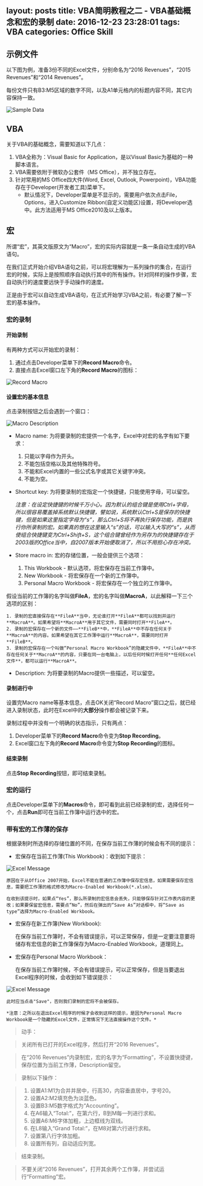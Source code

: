 layout: posts
title: VBA简明教程之二 - VBA基础概念和宏的录制
date: 2016-12-23 23:28:01
tags: VBA
categories: Office Skill
---

## 示例文件
 
以下图为例，准备3份不同的Excel文件，分别命名为“2016 Revenues”，“2015 Revenues”和“2014 Revenues”。
 
每份文件只有B3:M5区域的数字不同，以及A1单元格内的标题内容不同，其它内容保持一致。

<!--more-->

![Sample Data](/images/sample-data.png)
 
## VBA
 
关于VBA的基础概念，需要知道以下几点：
 
1. VBA全称为：Visual Basic for Application，是以Visual Basic为基础的一种脚本语言。
2. VBA需要依附于微软办公套件（MS Office），并不独立存在。
3. 针对常用的MS Office四大件(Word, Excel, Outlook, Powerpoint)，VBA功能存在于Developer(开发者工具)菜单下。
	- 默认情况下，Developer菜单是不显示的，需要用户依次点击File，Options，进入Customize Ribbon(自定义功能区)设置，将Developer选中。此方法适用于MS Office2010及以上版本。
 
## 宏
 
所谓“宏”，其英文版原文为“Macro”，宏的实际内容就是一条一条自动生成的VBA语句。

在我们正式开始介绍VBA语句之前，可以将宏理解为一系列操作的集合，在运行宏的时候，实际上是按照顺序自动执行其中的所有操作。针对同样的操作步骤，宏自动执行的速度要远快于手动操作的速度。

正是由于宏可以自动生成VBA语句，在正式开始学习VBA之前，有必要了解一下宏的基本操作。

### 宏的录制
 
#### 开始录制
 
有两种方式可以开始宏的录制：
 
1. 通过点击Developer菜单下的**Record Macro**命令。
2. 直接点击Excel窗口左下角的**Record Macro**的图标：

![Record Macro](/images/record-macro.png)
 
#### 设置宏的基本信息
 
点击录制按钮之后会遇到一个窗口：
 
![Macro Description](/images/macro-description.png)
 
- Macro name: 为将要录制的宏提供一个名字，Excel中对宏的名字有如下要求：
	1. 只能以字母作为开头。
	2. 不能包括空格以及其他特殊符号。
	3. 不能和Excel内置的一些公式名字或其它关键字冲突。
	4. 不能为空。
               
- Shortcut key: 为将要录制的宏指定一个快捷键，只能使用字母，可以留空。

	*注意：在设定快捷键的时候千万小心。因为默认的组合键是使用Ctrl+字母，所以很容易覆盖掉系统默认快捷键，譬如说，系统默认Ctrl+S是保存的快捷键，但是如果这里指定字母为“s”，那么Ctrl+S将不再执行保存功能，而是执行你所录制的宏。如果真的想在这里输入“s”的话，可以输入大写的“s”，从而使组合快捷键变为Ctrl+Shift+S，这个组合键曾经作为另存为的快捷键存在于2003版的Office当中，自2007版本开始便取消了，所以不用担心存在冲突。*
 
- Store macro in: 宏的存储位置，一般会提供三个选项：
	1. This Workbook - 默认选项，将宏保存在当前工作簿中。
	2. New Workbook - 将宏保存在一个新的工作簿中。
	3. Personal Macro Workbook - 将宏保存在一个独立的工作簿中。

假设当前的工作簿的名字叫做**FileA**，宏的名字叫做**MacroA**，以此解释一下三个选项的区别：

    1. 录制的宏直接保存在**FileA**当中，无论谁打开**FileA**都可以找到并运行**MacroA**。如果希望将**MacroA**用于其它文件，需要同时打开**FileA**。
    2. 录制的宏保存在一个新的文件——**FileB**中，**FileA**中不存在任何关于**MacroA**的内容。如果希望在其它工作薄中运行**MacroA**，需要同时打开**FileB**。
    3. 录制的宏保存在一个叫做“Personal Macro Workbook”的隐藏文件中，**FileA**中不存在任何关于**MacroA**的内容，只要在同一台电脑上，以后任何时候打开任何**任何Excel文件**，都可以运行**MacroA**。

- Description: 为将要录制的Macro提供一些描述，可以留空。

#### 录制进行中
 
设置完Macro name等基本信息，点击OK关闭“Record Macro”窗口之后，就已经进入录制状态，此时在Excel中的**大部分**操作都会被记录下来。
 
录制过程中并没有一个明确的状态指示，只有两点：
 
1. Developer菜单下的**Record Macro**命令变为**Stop Recording**。
2. Excel窗口左下角的**Record Macro**命令变为**Stop Recording**的图标。
 
#### 结束录制
 
点击**Stop Recording**按钮，即可结束录制。
 
### 宏的运行
 
点击Developer菜单下的**Macros**命令，即可看到此前已经录制的宏，选择任何一个，点击**Run**即可在当前工作簿中运行选中的宏。
 
### 带有宏的工作薄的保存
 
根据录制时所选择的存储位置的不同，在保存当前工作薄的时候会有不同的提示：
 
 - 宏保存在当前工作薄(This Workbook)：收到如下提示：

![Excel Message](/images/save-macro-warning.png)

    原因在于从Office 2007开始，Excel不能在普通的工作簿中保存宏信息，如果需要保存宏信息，需要把工作薄的格式修改为Macro-Enabled Workbook(*.xlsm)。

    在收到该提示时，如果点“Yes”，那么所录制的宏信息会丢失，只能够保存针对工作表内容的更改；如果要保留宏信息，需要点“No”，然后在弹出的“Save As”对话框中，将“Save as type”选择为Macro-Enabled Workbook。

 - 宏保存在新工作簿(New Workbook):

	在保存当前工作簿时，不会有错误提示，可以正常保存，但是一定要注意要将储存有宏信息的新工作簿保存为Macro-Enabled Workbook，道理同上。

 - 宏保存在Personal Macro Workbook：

 	在保存当前工作簿时候，不会有错误提示，可以正常保存，但是当要退出Excel程序的时候，会收到如下错误提示：

 ![Excel Message](/images/save-personal-macro-book.png)

 	此时应当点击"Save"，否则我们录制的宏将不会被保存。

 	*注意：之所以在退出Excel程序的时候才会收到这样的提示，是因为Personal Macro Workbook是一个隐藏的Excel文件，正常情况下无法直接操作这个文件。*
               
>动手：

>关闭所有已打开的Excel程序，然后打开“2016 Revenues”。

>在“2016 Revenues”内录制宏，宏的名字为“Formatting”，不设置快捷键，保存位置为当前工作薄，Description留空。

>录制以下操作：

>1. 设置A1:M1为合并并居中，行高30，内容垂直居中，字号20。
>2. 设置A2:M2填充色为淡蓝色。
>3. 设置B3:M5数字格式为“Accounting”。
>4. 在A6输入“Total:”，在第六行，B到M每一列进行求和。
>5. 设置A6:M6字体加粗，上边框线为双线。
>6. 在L8输入“Grand Total:”，在M8对第六行进行求和。
>7. 设置第八行字体加粗。
>8. 设置所有列，自动适应列宽。

>结束录制。

>不要关闭“2016 Revenues”，打开其余两个工作簿，并尝试运行“Formatting”宏。

